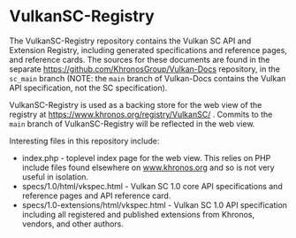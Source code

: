 # VulkanSC-Registry

The VulkanSC-Registry repository contains the Vulkan SC API and Extension
Registry, including generated specifications and reference pages, and
reference cards. The sources for these documents are found in the separate
https://github.com/KhronosGroup/Vulkan-Docs repository, in the `sc_main`
branch (NOTE: the `main` branch of Vulkan-Docs contains the Vulkan API
specification, not the SC specification).

VulkanSC-Registry is used as a backing store for the web view of the
registry at https://www.khronos.org/registry/VulkanSC/ . Commits to the
`main` branch of VulkanSC-Registry will be reflected in the web view.

Interesting files in this repository include:

* index.php - toplevel index page for the web view. This relies on PHP
  include files found elsewhere on www.khronos.org and so is not very useful
  in isolation.
* specs/1.0/html/vkspec.html - Vulkan SC 1.0 core API specifications and
  reference pages and API reference card.
* specs/1.0-extensions/html/vkspec.html - Vulkan SC 1.0 API specification
  including all registered and published extensions from Khronos, vendors,
  and other authors.
